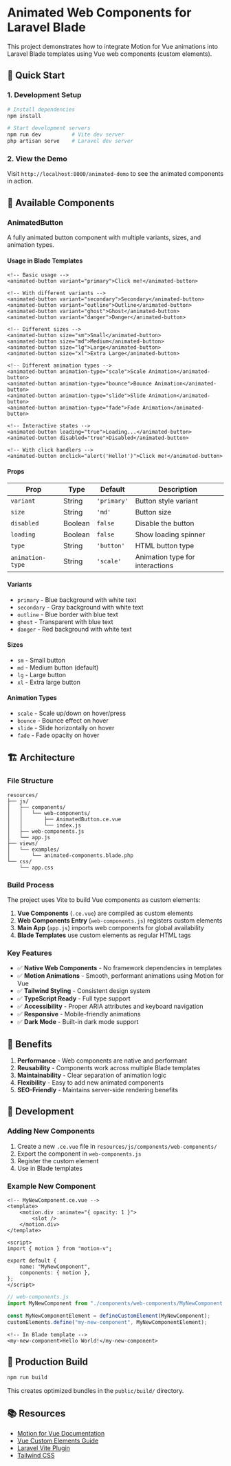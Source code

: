 # Animated Web Components for Laravel Blade

This project demonstrates how to integrate Motion for Vue animations into Laravel Blade templates using Vue web components (custom elements).

## 🚀 Quick Start

### 1. Development Setup

```bash
# Install dependencies
npm install

# Start development servers
npm run dev          # Vite dev server
php artisan serve    # Laravel dev server
```

### 2. View the Demo

Visit `http://localhost:8000/animated-demo` to see the animated components in action.

## 🎨 Available Components

### AnimatedButton

A fully animated button component with multiple variants, sizes, and animation types.

#### Usage in Blade Templates

```blade
<!-- Basic usage -->
<animated-button variant="primary">Click me!</animated-button>

<!-- With different variants -->
<animated-button variant="secondary">Secondary</animated-button>
<animated-button variant="outline">Outline</animated-button>
<animated-button variant="ghost">Ghost</animated-button>
<animated-button variant="danger">Danger</animated-button>

<!-- Different sizes -->
<animated-button size="sm">Small</animated-button>
<animated-button size="md">Medium</animated-button>
<animated-button size="lg">Large</animated-button>
<animated-button size="xl">Extra Large</animated-button>

<!-- Different animation types -->
<animated-button animation-type="scale">Scale Animation</animated-button>
<animated-button animation-type="bounce">Bounce Animation</animated-button>
<animated-button animation-type="slide">Slide Animation</animated-button>
<animated-button animation-type="fade">Fade Animation</animated-button>

<!-- Interactive states -->
<animated-button loading="true">Loading...</animated-button>
<animated-button disabled="true">Disabled</animated-button>

<!-- With click handlers -->
<animated-button onclick="alert('Hello!')">Click me!</animated-button>
```

#### Props

| Prop             | Type    | Default     | Description                     |
| ---------------- | ------- | ----------- | ------------------------------- |
| `variant`        | String  | `'primary'` | Button style variant            |
| `size`           | String  | `'md'`      | Button size                     |
| `disabled`       | Boolean | `false`     | Disable the button              |
| `loading`        | Boolean | `false`     | Show loading spinner            |
| `type`           | String  | `'button'`  | HTML button type                |
| `animation-type` | String  | `'scale'`   | Animation type for interactions |

#### Variants

-   `primary` - Blue background with white text
-   `secondary` - Gray background with white text
-   `outline` - Blue border with blue text
-   `ghost` - Transparent with blue text
-   `danger` - Red background with white text

#### Sizes

-   `sm` - Small button
-   `md` - Medium button (default)
-   `lg` - Large button
-   `xl` - Extra large button

#### Animation Types

-   `scale` - Scale up/down on hover/press
-   `bounce` - Bounce effect on hover
-   `slide` - Slide horizontally on hover
-   `fade` - Fade opacity on hover

## 🏗️ Architecture

### File Structure

```
resources/
├── js/
│   ├── components/
│   │   └── web-components/
│   │       ├── AnimatedButton.ce.vue
│   │       └── index.js
│   ├── web-components.js
│   └── app.js
├── views/
│   └── examples/
│       └── animated-components.blade.php
└── css/
    └── app.css
```

### Build Process

The project uses Vite to build Vue components as custom elements:

1. **Vue Components** (`.ce.vue`) are compiled as custom elements
2. **Web Components Entry** (`web-components.js`) registers custom elements
3. **Main App** (`app.js`) imports web components for global availability
4. **Blade Templates** use custom elements as regular HTML tags

### Key Features

-   ✅ **Native Web Components** - No framework dependencies in templates
-   ✅ **Motion Animations** - Smooth, performant animations using Motion for Vue
-   ✅ **Tailwind Styling** - Consistent design system
-   ✅ **TypeScript Ready** - Full type support
-   ✅ **Accessibility** - Proper ARIA attributes and keyboard navigation
-   ✅ **Responsive** - Mobile-friendly animations
-   ✅ **Dark Mode** - Built-in dark mode support

## 🎯 Benefits

1. **Performance** - Web components are native and performant
2. **Reusability** - Components work across multiple Blade templates
3. **Maintainability** - Clear separation of animation logic
4. **Flexibility** - Easy to add new animated components
5. **SEO-Friendly** - Maintains server-side rendering benefits

## 🔧 Development

### Adding New Components

1. Create a new `.ce.vue` file in `resources/js/components/web-components/`
2. Export the component in `web-components.js`
3. Register the custom element
4. Use in Blade templates

### Example New Component

```vue
<!-- MyNewComponent.ce.vue -->
<template>
    <motion.div :animate="{ opacity: 1 }">
        <slot />
    </motion.div>
</template>

<script>
import { motion } from "motion-v";

export default {
    name: "MyNewComponent",
    components: { motion },
};
</script>
```

```javascript
// web-components.js
import MyNewComponent from "./components/web-components/MyNewComponent.ce.vue";

const MyNewComponentElement = defineCustomElement(MyNewComponent);
customElements.define("my-new-component", MyNewComponentElement);
```

```blade
<!-- In Blade template -->
<my-new-component>Hello World!</my-new-component>
```

## 🚀 Production Build

```bash
npm run build
```

This creates optimized bundles in the `public/build/` directory.

## 📚 Resources

-   [Motion for Vue Documentation](https://motion.dev/docs/vue)
-   [Vue Custom Elements Guide](https://vuejs.org/guide/extras/web-components.html)
-   [Laravel Vite Plugin](https://laravel.com/docs/11.x/vite)
-   [Tailwind CSS](https://tailwindcss.com/)
